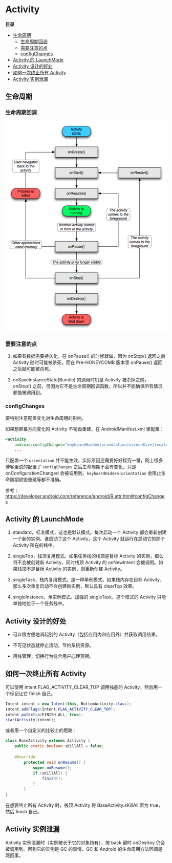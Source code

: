 # Activity

**目录**

<!-- vim-markdown-toc GFM -->

* [生命周期](#生命周期)
    * [生命周期回调](#生命周期回调)
    * [需要注意的点](#需要注意的点)
    * [configChanges](#configchanges)
* [Activity 的 LaunchMode](#activity-的-launchmode)
* [Activity 设计的好处](#activity-设计的好处)
* [如何一次终止所有 Activity](#如何一次终止所有-activity)
* [Activity 实例泄漏](#activity-实例泄漏)

<!-- vim-markdown-toc -->

## 生命周期

### 生命周期回调

![Activity Lifecycle](assets/activty-lifecycle.png)

### 需要注意的点

1. 如果有数据需要持久化，在 onPause() 的时候就做，因为 onStop() 返回之后 Activity 随时可能被杀死，而在 Pre-HONEYCOMB 版本里 onPause() 返回之后就可能被杀死。

2. onSaveInstanceState(Bundle) 的调用时机是 Activity 被杀掉之前，onStop() 之前，但因为它不是生命周期回调函数，所以并不能确保所有情况都能被调用到。

### configChanges

要特别注意配置变化对生命周期的影响。

如果想屏幕方向变化时 Activity 不销毁重建，在 AndroidManifest.xml 里配置：

```xml
<activity
    android:configChanges="keyboardHidden|orientation|screenSize|locale"
    ...
```

只配置一个 `orientation` 并不能生效，实际原因还需要好好探究一番，网上很多博客里说的配置了 `configChanges` 之后生命周期不会有变化，只是 onConfigurationChanged 会被调用到、`keyboardHidden|orientation` 会阻止生命周期销毁重建等都不准确。

参考：<https://developer.android.com/reference/android/R.attr.html#configChanges>

## Activity 的 LaunchMode

1. standard，标准模式，这也是默认模式。每次启动一个 Activity 都会重新创建一个新的实例。谁启动了这个 Activity，这个 Activity 就运行在启动它的那个 Activity 所在的栈中。

2. singleTop，栈顶复用模式。如果任务栈的栈顶是目标 Activity 的实例，那么将不会被创建新 Activity，同时栈顶 Activity 的 onNewIntent 会被调用。如果栈顶不是目标 Activity 的实例，则重新创建 Activity。

3. singleTask，栈内复用模式。是一种单例模式。如果栈内存在目标 Activity，那么多次重复启动不会创建新实例，默认具有 clearTop 效果。

4. singleInstance，单实例模式。加强的 singleTask，这个模式的 Activity 只能单独地位于一个任务栈中。

## Activity 设计的好处

* 可以很方便地调起别的 Activity（包括应用内和应用外）并获取调用结果。

* 不可见状态就停止活动，节约系统资源。

* 用栈管理，切换行为符合用户心理预期。

## 如何一次终止所有 Activity

可以使用 Intent.FLAG_ACTIVITY_CLEAR_TOP 调用栈底的 Activity，然后用一个标记让它 finish 自己。

```java
Intent intent = new Intent(this, BottomActivity.class);
intent.addFlags(Intent.FLAG_ACTIVITY_CLEAR_TOP);
intent.putExtra(FINISH_ALL, true);
startActivity(intent);
```

或者用一个自定义的比较土的思路：

```java
class BaseActivity extends Activity {
    public static boolean sKillAll = false;

    @Override
        protected void onResume() {
            super.onResume();
            if (sKillAll) {
                finish();
            }
        }
}
```

在想要终止所有 Activity 时，栈顶 Activity 将 BaseActivity.sKillAll 置为 true，然后 finish 自己。

## Activity 实例泄漏

Activity 实例泄漏时（实例被长于它的对象持有），按 back 键时 onDestroy 仍会被调用到。回到它的实例是 GC 的事情，GC 和 Android 的生命周期方法回调是两回事。
